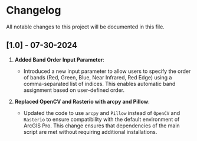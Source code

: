 # Changelog

All notable changes to this project will be documented in this file.

## [1.0] - 07-30-2024
1. **Added Band Order Input Parameter**:
   - Introduced a new input parameter to allow users to specify the order of bands (Red, Green, Blue, Near Infrared, Red Edge) using a comma-separated list of indices. This enables automatic band assignment based on user-defined order.

2. **Replaced OpenCV and Rasterio with arcpy and Pillow**:
   - Updated the code to use `arcpy` and `Pillow` instead of `OpenCV` and `Rasterio` to ensure compatibility with the default environment of ArcGIS Pro. This change ensures that dependencies of the main script are met without requiring additional installations.
